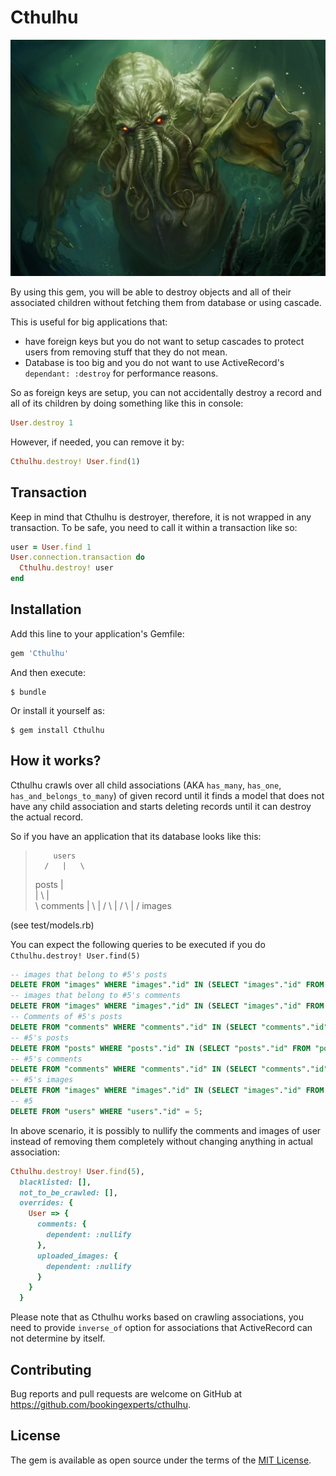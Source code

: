 # Cthulhu

![Cthulhu, the destroyer of words](Cthulhu.jpg?raw=true "Cthulhu")

By using this gem, you will be able to destroy objects and all of their associated children without fetching them from database or using cascade.

This is useful for big applications that:

 * have foreign keys but you do not want to setup cascades to protect users from removing stuff that they do not mean.
 * Database is too big and you do not want to use ActiveRecord's `dependant: :destroy` for performance reasons.

So as foreign keys are setup, you can not accidentally destroy a record and all of its children by doing something like this in console:

```ruby
User.destroy 1
```

However, if needed, you can remove it by:

```ruby
Cthulhu.destroy! User.find(1)
```

## Transaction

Keep in mind that Cthulhu is destroyer, therefore, it is not wrapped in any transaction. To be safe, you need to call it within a transaction like so:

```ruby
user = User.find 1
User.connection.transaction do
  Cthulhu.destroy! user
end
```

## Installation

Add this line to your application's Gemfile:

```ruby
gem 'Cthulhu'
```

And then execute:

    $ bundle

Or install it yourself as:

    $ gem install Cthulhu

## How it works?

Cthulhu crawls over all child associations (AKA `has_many`, `has_one`, `has_and_belongs_to_many`) of given record until it finds a model that does not have any child association and starts deleting records until it can destroy the actual record.

So if you have an application that its database looks like this:

>
>         users
>       /   |   \
>    posts  |    \
>    |   \  |     \
>     \ comments  |
>      \    |    /
>       \   |   /
>        \  |  /
>        images
>
(see test/models.rb)

You can expect the following queries to be executed if you do `Cthulhu.destroy! User.find(5)`

```sql
-- images that belong to #5's posts
DELETE FROM "images" WHERE "images"."id" IN (SELECT "images"."id" FROM "images" inner join "posts" as "t0" on "t0"."id"="images"."imagable_id" AND "images"."imagable_type" in ('Post') inner join "users" as "t1" on "t1"."id"="t0"."user_id" WHERE "t1"."id" = 5);
-- images that belong to #5's comments
DELETE FROM "images" WHERE "images"."id" IN (SELECT "images"."id" FROM "images" inner join "comments" as "t0" on "t0"."id"="images"."imagable_id" AND "images"."imagable_type" in ('Comment') inner join "posts" as "t1" on "t1"."id"="t0"."post_id" inner join "users" as "t2" on "t2"."id"="t1"."user_id" WHERE "t2"."id" = 5);
-- Comments of #5's posts
DELETE FROM "comments" WHERE "comments"."id" IN (SELECT "comments"."id" FROM "comments" inner join "posts" as "t0" on "t0"."id"="comments"."post_id" inner join "users" as "t1" on "t1"."id"="t0"."user_id" WHERE "t1"."id" = 5);
-- #5's posts
DELETE FROM "posts" WHERE "posts"."id" IN (SELECT "posts"."id" FROM "posts" inner join "users" as "t0" on "t0"."id"="posts"."user_id" WHERE "t0"."id" = 5);
-- #5's comments
DELETE FROM "comments" WHERE "comments"."id" IN (SELECT "comments"."id" FROM "comments" inner join "users" as "t0" on "t0"."id"="comments"."user_id" WHERE "t0"."id" = 5);
-- #5's images
DELETE FROM "images" WHERE "images"."id" IN (SELECT "images"."id" FROM "images" inner join "users" as "t0" on "t0"."id"="images"."user_id" WHERE "t0"."id" = 5);
-- #5
DELETE FROM "users" WHERE "users"."id" = 5;
```

In above scenario, it is possibly to nullify the comments and images of user instead of removing them completely without changing anything in actual association:

```ruby
Cthulhu.destroy! User.find(5),
  blacklisted: [],
  not_to_be_crawled: [],
  overrides: {
    User => {
      comments: {
        dependent: :nullify
      },
      uploaded_images: {
        dependent: :nullify
      }
    }
  }
```

Please note that as Cthulhu works based on crawling associations, you need to provide `inverse_of` option for associations that ActiveRecord can not determine by itself.

## Contributing

Bug reports and pull requests are welcome on GitHub at https://github.com/bookingexperts/cthulhu.

## License

The gem is available as open source under the terms of the [MIT License](http://opensource.org/licenses/MIT).
